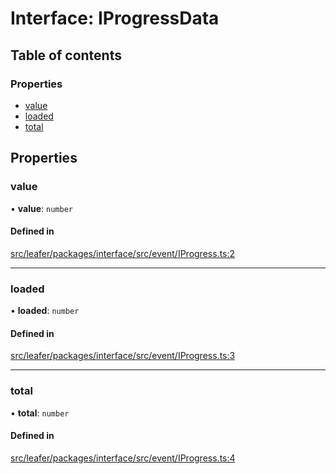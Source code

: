 # Interface: IProgressData

## Table of contents

### Properties

- [value](IProgressData.md#value)
- [loaded](IProgressData.md#loaded)
- [total](IProgressData.md#total)

## Properties

### value

• **value**: `number`

#### Defined in

[src/leafer/packages/interface/src/event/IProgress.ts:2](https://github.com/leaferjs/leafer/blob/d3ec2c9bd49557a0d74aae684f8e3d3d557af194/packages/interface/src/event/IProgress.ts#L2)

___

### loaded

• **loaded**: `number`

#### Defined in

[src/leafer/packages/interface/src/event/IProgress.ts:3](https://github.com/leaferjs/leafer/blob/d3ec2c9bd49557a0d74aae684f8e3d3d557af194/packages/interface/src/event/IProgress.ts#L3)

___

### total

• **total**: `number`

#### Defined in

[src/leafer/packages/interface/src/event/IProgress.ts:4](https://github.com/leaferjs/leafer/blob/d3ec2c9bd49557a0d74aae684f8e3d3d557af194/packages/interface/src/event/IProgress.ts#L4)
